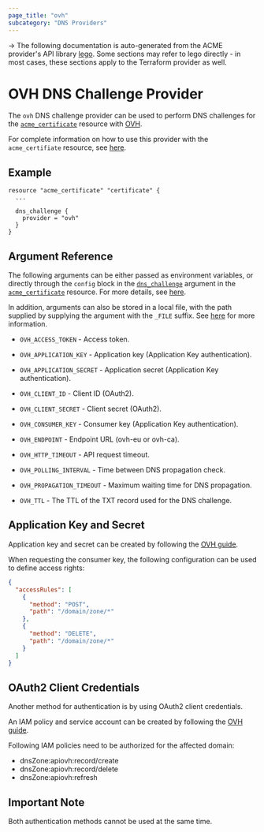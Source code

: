 ```yaml
---
page_title: "ovh"
subcategory: "DNS Providers"
---
```


-> The following documentation is auto-generated from the ACME
provider's API library [lego](https://go-acme.github.io/lego/).  Some
sections may refer to lego directly - in most cases, these sections
apply to the Terraform provider as well.

# OVH DNS Challenge Provider

The `ovh` DNS challenge provider can be used to perform DNS challenges for
the [`acme_certificate`][resource-acme-certificate] resource with
[OVH](https://www.ovh.com/).

[resource-acme-certificate]: ../resources/certificate.md

For complete information on how to use this provider with the `acme_certifiate`
resource, see [here][resource-acme-certificate-dns-challenges].

[resource-acme-certificate-dns-challenges]: ../resources/certificate.md#using-dns-challenges

## Example

```hcl
resource "acme_certificate" "certificate" {
  ...

  dns_challenge {
    provider = "ovh"
  }
}
```
## Argument Reference

The following arguments can be either passed as environment variables, or
directly through the `config` block in the
[`dns_challenge`][resource-acme-certificate-dns-challenge-arg] argument in the
[`acme_certificate`][resource-acme-certificate] resource. For more details, see
[here][resource-acme-certificate-dns-challenges].

[resource-acme-certificate-dns-challenge-arg]: ../resources/certificate.md#dns_challenge

In addition, arguments can also be stored in a local file, with the path
supplied by supplying the argument with the `_FILE` suffix. See
[here][acme-certificate-file-arg-example] for more information.

[acme-certificate-file-arg-example]: ../resources/certificate.md#using-variable-files-for-provider-arguments

* `OVH_ACCESS_TOKEN` - Access token.
* `OVH_APPLICATION_KEY` - Application key (Application Key authentication).
* `OVH_APPLICATION_SECRET` - Application secret (Application Key authentication).
* `OVH_CLIENT_ID` - Client ID (OAuth2).
* `OVH_CLIENT_SECRET` - Client secret (OAuth2).
* `OVH_CONSUMER_KEY` - Consumer key (Application Key authentication).
* `OVH_ENDPOINT` - Endpoint URL (ovh-eu or ovh-ca).

* `OVH_HTTP_TIMEOUT` - API request timeout.
* `OVH_POLLING_INTERVAL` - Time between DNS propagation check.
* `OVH_PROPAGATION_TIMEOUT` - Maximum waiting time for DNS propagation.
* `OVH_TTL` - The TTL of the TXT record used for the DNS challenge.

## Application Key and Secret

Application key and secret can be created by following the [OVH guide](https://docs.ovh.com/gb/en/customer/first-steps-with-ovh-api/).

When requesting the consumer key, the following configuration can be used to define access rights:

```json
{
  "accessRules": [
    {
      "method": "POST",
      "path": "/domain/zone/*"
    },
    {
      "method": "DELETE",
      "path": "/domain/zone/*"
    }
  ]
}
```

## OAuth2 Client Credentials

Another method for authentication is by using OAuth2 client credentials.

An IAM policy and service account can be created by following the [OVH guide](https://help.ovhcloud.com/csm/en-manage-service-account?id=kb_article_view&sysparm_article=KB0059343).

Following IAM policies need to be authorized for the affected domain:

* dnsZone:apiovh:record/create
* dnsZone:apiovh:record/delete
* dnsZone:apiovh:refresh

## Important Note

Both authentication methods cannot be used at the same time.

